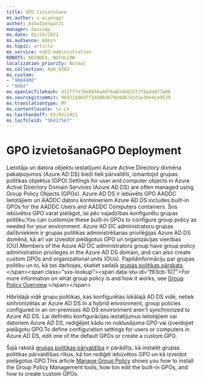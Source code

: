 ```yaml
---
title: GPO izvietošana
ms.author: v-aiyengar
author: AshaIyengar21
manager: dansimp
ms.date: 02/24/2021
ms.audience: Admin
ms.topic: article
ms.service: o365-administration
ROBOTS: NOINDEX, NOFOLLOW
localization_priority: Normal
ms.collection: Adm_O365
ms.custom:
- "9004400"
- "8602"
ms.openlocfilehash: d31f77e70e8456a4076a8146025f1f8ada977a06
ms.sourcegitcommit: 969219d6dff18d86d679d4d8741d1e39e4ce9539
ms.translationtype: MT
ms.contentlocale: lv-LV
ms.lasthandoff: 03/03/2021
ms.locfileid: "50427567"
---
```

# <a name="gpo-deployment"></a><span data-ttu-id="f93cb-102">GPO izvietošana</span><span class="sxs-lookup"><span data-stu-id="f93cb-102">GPO Deployment</span></span>

<span data-ttu-id="f93cb-103">Lietotāja un datora objektu iestatījumi Azure Active Directory domēna pakalpojumos (Azure AD DS) bieži tiek pārvaldīti, izmantojot grupas politikas objektus (GPO).</span><span class="sxs-lookup"><span data-stu-id="f93cb-103">Settings for user and computer objects in Azure Active Directory Domain Services (Azure AD DS) are often managed using Group Policy Objects (GPOs).</span></span> <span data-ttu-id="f93cb-104">Azure AD DS ir iebūvēts GPO AADDC lietotājiem un AADDC datoru konteineriem.</span><span class="sxs-lookup"><span data-stu-id="f93cb-104">Azure AD DS includes built-in GPOs for the AADDC Users and AADDC Computers containers.</span></span> <span data-ttu-id="f93cb-105">Šos iebūvētos GPO varat pielāgot, lai pēc vajadzības konfigurētu grupas politiku.</span><span class="sxs-lookup"><span data-stu-id="f93cb-105">You can customize these built-in GPOs to configure group policy as needed for your environment.</span></span> <span data-ttu-id="f93cb-106">Azure AD DC administratoru grupas dalībniekiem ir grupas politikas administrēšanas privilēģijas Azure AD DS domēnā, kā arī var izveidot pielāgotus GPO un organizācijas vienības (OU).</span><span class="sxs-lookup"><span data-stu-id="f93cb-106">Members of the Azure AD DC administrators group have group policy administration privileges in the Azure AD DS domain, and can also create custom GPOs and organizational units (OUs).</span></span> <span data-ttu-id="f93cb-107">Papildinformāciju par grupas politiku un to, kā tas darbojas, skatiet sadaļā [grupas politikas pārskats](https://docs.microsoft.com/previous-versions/windows/it-pro/windows-server-2012-R2-and-2012/hh831791(v=ws.11)).</span><span class="sxs-lookup"><span data-stu-id="f93cb-107">For more information on what group policy is and how it works, see [Group Policy Overview](https://docs.microsoft.com/previous-versions/windows/it-pro/windows-server-2012-R2-and-2012/hh831791(v=ws.11)).</span></span>

<span data-ttu-id="f93cb-108">Hibrīdajā vidē grupu politikas, kas konfigurētas lokālajā AD DS vidē, netiek sinhronizētas ar Azure AD DS.</span><span class="sxs-lookup"><span data-stu-id="f93cb-108">In a hybrid environment, group policies configured in an on-premises AD DS environment aren't synchronized to Azure AD DS.</span></span> <span data-ttu-id="f93cb-109">Lai definētu konfigurācijas iestatījumus lietotājiem vai datoriem Azure AD DS, rediģējiet kādu no noklusējuma GPO vai izveidojiet pielāgotu GPO.</span><span class="sxs-lookup"><span data-stu-id="f93cb-109">To define configuration settings for users or computers in Azure AD DS, edit one of the default GPOs or create a custom GPO.</span></span>

<span data-ttu-id="f93cb-110">Šajā rakstā [grupas politikas pārvaldība](https://docs.microsoft.com/azure/active-directory-domain-services/manage-group-policy) ir parādīts, kā instalēt grupas politikas pārvaldības rīkus, kā ton rediģēt iebūvētos GPO un kā izveidot pielāgotus GPO.</span><span class="sxs-lookup"><span data-stu-id="f93cb-110">This article [Manage Group Policy](https://docs.microsoft.com/azure/active-directory-domain-services/manage-group-policy) shows you how to install the Group Policy Management tools, how ton edit the built-in GPOs, and how to create custom GPOs.</span></span>
